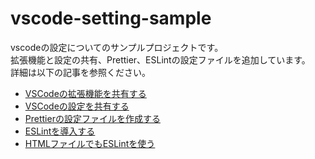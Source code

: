 # vscode-setting-sample

vscodeの設定についてのサンプルプロジェクトです。  
拡張機能と設定の共有、Prettier、ESLintの設定ファイルを追加しています。  
詳細は以下の記事を参照ください。  
- [VSCodeの拡張機能を共有する](https://note.com/mono01012/n/n1f95a121c773)
- [VSCodeの設定を共有する](https://note.com/mono01012/n/n7d1c98a08b04)
- [Prettierの設定ファイルを作成する](https://note.com/mono01012/n/nee01c713b70b)
- [ESLintを導入する](https://note.com/mono01012/n/nf6231e424e87)
- [HTMLファイルでもESLintを使う](https://note.com/mono01012/n/nf42ce896ee5a)
